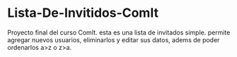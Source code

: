 # Lista-De-Invitidos-ComIt
Proyecto final del curso ComIt.
esta es una lista de invitados simple. 
permite agregar nuevos usuarios, eliminarlos y editar sus datos, adems de poder ordenarlos a>z o z>a.
